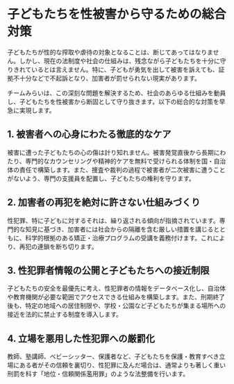 # 子どもたちを性被害から守るための総合対策

子どもたちが性的な搾取や虐待の対象となることは、断じてあってはなりません。しかし、現在の法制度や社会の仕組みは、残念ながら子どもたちを十分に守りきれているとは言えません。特に、子どもが勇気を出して被害を訴えても、証拠不十分などで不起訴となり、加害者が罰せられない現実があります。

チームみらいは、この深刻な問題を解決するため、社会のあらゆる仕組みを動員し、子どもたちを性被害から断固として守り抜きます。以下の総合的な対策を早急に実現します。

## 1. 被害者への心身にわたる徹底的なケア
被害に遭った子どもたちの心の傷は計り知れません。被害発覚直後から長期にわたり、専門的なカウンセリングや精神的ケアを無料で受けられる体制を国・自治体の責任で構築します。また、捜査や裁判の過程で被害者が二次被害に遭うことがないよう、専門の支援員を配置し、子どもたちの権利を守ります。

## 2. 加害者の再犯を絶対に許さない仕組みづくり
性犯罪、特に子どもに対するそれは、繰り返される傾向が指摘されています。専門的な知見に基づき、加害者には社会からの隔離を含む厳しい措置を講じるとともに、科学的根拠のある矯正・治療プログラムの受講を義務付けます。これにより、再犯の連鎖を断ち切ります。

## 3. 性犯罪者情報の公開と子どもたちへの接近制限
子どもたちの安全を最優先に考え、性犯罪者の情報をデータベース化し、自治体や教育機関が必要な範囲でアクセスできる仕組みを構築します。また、刑期終了後も、特定の地域への居住制限や、学校・公園など子どもたちが集まる場所への接近を法的に禁止する制度を導入します。

## 4. 立場を悪用した性犯罪への厳罰化
教師、塾講師、ベビーシッター、保護者など、子どもたちを保護・教育すべき立場にある者がその信頼を裏切り、性犯罪に及んだ場合は、通常よりも著しく重い刑罰を科す「地位・信頼関係濫用罪」のような法整備を行います。